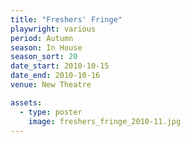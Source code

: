 ```yaml
---
title: "Freshers' Fringe"
playwright: various
period: Autumn
season: In House
season_sort: 20
date_start: 2010-10-15
date_end: 2010-10-16
venue: New Theatre

assets:
  - type: poster
    image: freshers_fringe_2010-11.jpg
---
```

